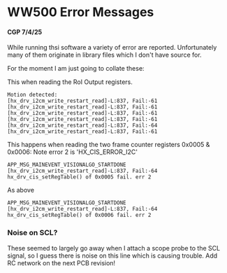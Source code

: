 # WW500 Error Messages
#### CGP 7/4/25

While running thsi software a variety of error are reported. Unfortunately many of them originate in 
library files which I don't have source for.

For the moment I am just going to collate these:

This when reading the RoI Output registers.
```
Motion detected:
[hx_drv_i2cm_write_restart_read]-L:837, Fail:-61
[hx_drv_i2cm_write_restart_read]-L:837, Fail:-61
[hx_drv_i2cm_write_restart_read]-L:837, Fail:-61
[hx_drv_i2cm_write_restart_read]-L:837, Fail:-61
[hx_drv_i2cm_write_restart_read]-L:837, Fail:-64
[hx_drv_i2cm_write_restart_read]-L:837, Fail:-61
```

This happens when reading the two frame counter registers 0x0005 & 0x0006:
Note error 2 is 'HX_CIS_ERROR_I2C'
```
APP_MSG_MAINEVENT_VISIONALGO_STARTDONE
[hx_drv_i2cm_write_restart_read]-L:837, Fail:-64
hx_drv_cis_setRegTable() of 0x0005 fail. err 2
```

As above
```
APP_MSG_MAINEVENT_VISIONALGO_STARTDONE
[hx_drv_i2cm_write_restart_read]-L:837, Fail:-64
hx_drv_cis_setRegTable() of 0x0006 fail. err 2
```

### Noise on SCL?

These seemed to largely go away when I attach a scope probe to the SCL signal, so
I guess there is noise on this line which is causing trouble. Add RC network on the next PCB revision!
	